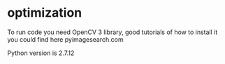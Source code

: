 # optimization

To run code you need OpenCV 3 library, good tutorials of how to install it you could find here pyimagesearch.com

Python version is 2.7.12
